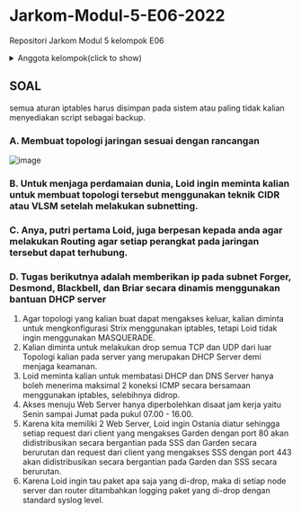 # Jarkom-Modul-5-E06-2022

Repositori Jarkom Modul 5 kelompok E06

<details><summary>Anggota kelompok(click to show)</summary>
<p>

### Kelompok E06 :

1. Billy Brianto 5025201080
2. Atha Dzaky Hidayanto 5025201269
3. Naily Khairiya 5025201244
</p>
</details>

## SOAL
semua aturan iptables harus disimpan pada sistem atau paling tidak kalian menyediakan script sebagai backup.

### A. Membuat topologi jaringan sesuai dengan rancangan
![image](https://user-images.githubusercontent.com/92420947/206388562-bdb3a339-5508-4506-9198-d62431bf82b6.png)

### B. Untuk menjaga perdamaian dunia, Loid ingin meminta kalian untuk membuat topologi tersebut menggunakan teknik CIDR atau VLSM setelah melakukan subnetting.

### C. Anya, putri pertama Loid, juga berpesan kepada anda agar melakukan Routing agar setiap perangkat pada jaringan tersebut dapat terhubung.

### D. Tugas berikutnya adalah memberikan ip pada subnet Forger, Desmond, Blackbell, dan Briar secara dinamis menggunakan bantuan DHCP server
1. Agar topologi yang kalian buat dapat mengakses keluar, kalian diminta untuk mengkonfigurasi Strix menggunakan iptables, tetapi Loid tidak ingin menggunakan MASQUERADE.
2. Kalian diminta untuk melakukan drop semua TCP dan UDP dari luar Topologi kalian pada server yang merupakan DHCP Server demi menjaga keamanan.
3. Loid meminta kalian untuk membatasi DHCP dan DNS Server hanya boleh menerima maksimal 2 koneksi ICMP secara bersamaan menggunakan iptables, selebihnya didrop.
4. Akses menuju Web Server hanya diperbolehkan disaat jam kerja yaitu Senin sampai Jumat pada pukul 07.00 - 16.00.
5. Karena kita memiliki 2 Web Server, Loid ingin Ostania diatur sehingga setiap request dari client yang mengakses Garden dengan port 80 akan didistribusikan secara bergantian pada SSS dan Garden secara berurutan dan request dari client yang mengakses SSS dengan port 443 akan didistribusikan secara bergantian pada Garden dan SSS secara berurutan.
6. Karena Loid ingin tau paket apa saja yang di-drop, maka di setiap node server dan router ditambahkan logging paket yang di-drop dengan standard syslog level.

